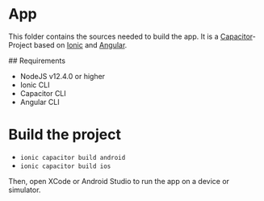 # App

This folder contains the sources needed to build the app. It is a [Capacitor](https://capacitorjs.com/)-Project based on [Ionic](https://ionicframework.com/) and [Angular](https://angular.io/).

## Requirements

- NodeJS v12.4.0 or higher
- Ionic CLI
- Capacitor CLI
- Angular CLI

# Build the project

- `ionic capacitor build android`
- `ionic capacitor build ios`

Then, open XCode or Android Studio to run the app on a device or simulator.

